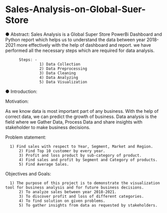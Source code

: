 # Sales-Analysis-on-Global-Suer-Store

● Abstract: 
          Sales Analysis is a Global Super Store PowerBi Dashboard and Python report which helps us to understand the data between year 2018-2021 more effectively with             the help of dashboard and report. we have performed all the necessary steps which are required for data analysis. 
          
          Steps: -  
                   1) Data Collection 
                   2) Data Preprocessing 
                   3) Data Cleaning 
                   4) Data Analyzing 
                   5) Data Visualization


● Introduction:
	

Motivation: 

As we know data is most important part of any business. With the help of correct data, we can predict the growth of business. Data analysis is the field where we Gather Data, Process Data and share insights with stakeholder to make business decisions.

Problem statement: 
          
	  1) Find sales with respect to Year, Segment, Market and Region. 
          2) Find Top 10 customer by every year. 
          3) Profit and loss product by sub-category of product. 
          4) Find sales and profit by Segment and Category of products. 
          5) Find Average Sales.

Objectives and Goals: 
          
	  1) The purpose of this project is to demonstrate the visualization tool for business analysis and for future business decisions. 
          2) To analyze sales between year 2018-2021. 
          3) To discover profit and loss of different categories. 
          4) To find solution on given problems. 
          5) To gather insights from data as requested by stakeholders.





